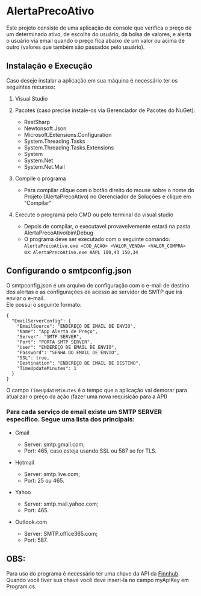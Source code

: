 # AlertaPrecoAtivo
Este projeto consiste de uma aplicação de console que verifica o preço de um determinado ativo, de escolha do usuário, da bolsa de valores, e alerta o usuário via email quando o preço fica abaixo de um valor ou acima de outro (valores que também são passados pelo usuário).

## Instalação e Execução
Caso deseje instalar a aplicação em sua máquina é necessário ter os seguintes recursos: <br/>
1. Visual Studio

2. Pacotes (caso precise instale-os via Gerenciador de Pacotes do NuGet):
   - RestSharp
   - Newtonsoft.Json
   - Microsoft.Extensions.Configuration
   - System.Threading.Tasks
   - System.Threading.Tasks.Extensions
   - System
   - System.Net
   - System.Net.Mail
   
3. Compile o programa
   - Para compilar clique com o botão direito do mouse sobre o nome do Projeto (AlertaPrecoAtivo) no Gerenciador de Soluções e clique em "Compilar"
   
4. Execute o programa pelo CMD ou pelo terminal do visual studio
   - Depois de compilar, o executavel provavelvemente estará na pasta AlertaPrecoAtivo\bin\Debug
   - O programa deve ser executado com o seguinte comando: <br/> 
   `AlertaPrecoAtivo.exe <COD_ACAO> <VALOR_VENDA> <VALOR_COMPRA>` <br/>
   ex: `AlertaPrecoAtivo.exe AAPL 180,43 150,34`

## Configurando o smtpconfig.json
O smtpconfig.json é um arquivo de configuração com o e-mail de destino dos alertas e as configurações de acesso ao servidor de SMTP que irá enviar o e-mail.<br/>
Ele possui o seguinte formato:
```
{
  "EmailServerConfig": {
    "EmailSource": "ENDEREÇO DE EMAIL DE ENVIO",
    "Name": "App Alerta de Preço",
    "Server": "SMTP SERVER",
    "Port": "PORTA SMTP SERVER",
    "User": "ENDEREÇO DE EMAIL DE ENVIO",
    "Password": "SENHA DO EMAIL DE ENVIO",
    "SSL": true,
    "Destination": "ENDEREÇO DE EMAIL DE DESTINO",
    "TimeUpdateMinutes": 1
  }
}
```
O campo `TimeUpdateMinutes` é o tempo que a aplicação vai demorar para atualizar o preço da ação (fazer uma nova requisição para a API) <br/>

### Para cada serviço de email existe um SMTP SERVER específico. Segue uma lista dos principais:<br/>
- Gmail
  - Server: smtp.gmail.com;
  - Port: 465, caso esteja usando SSL ou 587 se for TLS.
  
- Hotmail
  - Server: smtp.live.com;
  - Port: 25 ou 465.
  
- Yahoo
  - Server: smtp.mail.yahoo.com;
  - Port: 465.

- Outlook.com
  - Server: SMTP.office365.com;
  - Port: 587.

## OBS:
Para uso do programa é necessário ter uma chave da API da [Finnhub](https://finnhub.io/dashboard). <br/> Quando você tiver sua chave você deve inseri-la no campo myApiKey em Program.cs.
